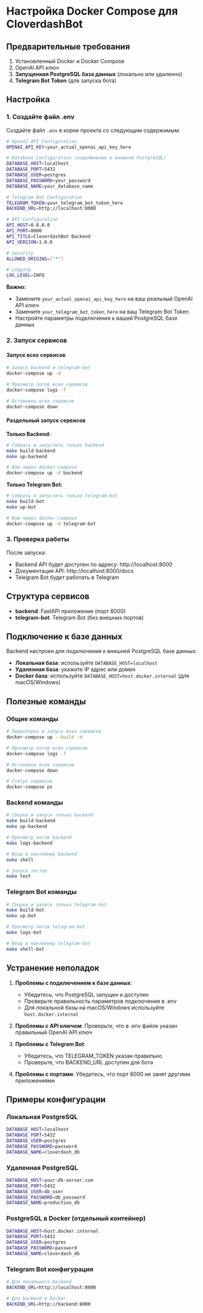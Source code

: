 # Настройка Docker Compose для CloverdashBot

## Предварительные требования

1. Установленный Docker и Docker Compose
2. OpenAI API ключ
3. **Запущенная PostgreSQL база данных** (локально или удаленно)
4. **Telegram Bot Token** (для запуска бота)

## Настройка

### 1. Создайте файл .env

Создайте файл `.env` в корне проекта со следующим содержимым:

```bash
# OpenAI API Configuration
OPENAI_API_KEY=your_actual_openai_api_key_here

# Database Configuration (подключение к внешней PostgreSQL)
DATABASE_HOST=localhost
DATABASE_PORT=5432
DATABASE_USER=postgres
DATABASE_PASSWORD=your_password
DATABASE_NAME=your_database_name

# Telegram Bot Configuration
TELEGRAM_TOKEN=your_telegram_bot_token_here
BACKEND_URL=http://localhost:8000

# API Configuration
API_HOST=0.0.0.0
API_PORT=8000
API_TITLE=CloverdashBot Backend
API_VERSION=1.0.0

# Security
ALLOWED_ORIGINS=["*"]

# Logging
LOG_LEVEL=INFO
```

**Важно:** 
- Замените `your_actual_openai_api_key_here` на ваш реальный OpenAI API ключ
- Замените `your_telegram_bot_token_here` на ваш Telegram Bot Token
- Настройте параметры подключения к вашей PostgreSQL базе данных

### 2. Запуск сервисов

#### Запуск всех сервисов
```bash
# Запуск backend и telegram-bot
docker-compose up -d

# Просмотр логов всех сервисов
docker-compose logs -f

# Остановка всех сервисов
docker-compose down
```

#### Раздельный запуск сервисов

**Только Backend:**
```bash
# Собрать и запустить только backend
make build-backend
make up-backend

# Или через docker-compose
docker-compose up -d backend
```

**Только Telegram Bot:**
```bash
# Собрать и запустить только telegram-bot
make build-bot
make up-bot

# Или через docker-compose
docker-compose up -d telegram-bot
```

### 3. Проверка работы

После запуска:
- Backend API будет доступен по адресу: http://localhost:8000
- Документация API: http://localhost:8000/docs
- Telegram Bot будет работать в Telegram

## Структура сервисов

- **backend**: FastAPI приложение (порт 8000)
- **telegram-bot**: Telegram Bot (без внешних портов)

## Подключение к базе данных

Backend настроен для подключения к внешней PostgreSQL базе данных:

- **Локальная база**: используйте `DATABASE_HOST=localhost`
- **Удаленная база**: укажите IP адрес или домен
- **Docker база**: используйте `DATABASE_HOST=host.docker.internal` (для macOS/Windows)

## Полезные команды

### Общие команды
```bash
# Пересборка и запуск всех сервисов
docker-compose up --build -d

# Просмотр логов всех сервисов
docker-compose logs -f

# Остановка всех сервисов
docker-compose down

# Статус сервисов
docker-compose ps
```

### Backend команды
```bash
# Сборка и запуск только backend
make build-backend
make up-backend

# Просмотр логов backend
make logs-backend

# Вход в контейнер backend
make shell

# Запуск тестов
make test
```

### Telegram Bot команды
```bash
# Сборка и запуск только telegram-bot
make build-bot
make up-bot

# Просмотр логов telegram-bot
make logs-bot

# Вход в контейнер telegram-bot
make shell-bot
```

## Устранение неполадок

1. **Проблемы с подключением к базе данных**: 
   - Убедитесь, что PostgreSQL запущен и доступен
   - Проверьте правильность параметров подключения в .env
   - Для локальной базы на macOS/Windows используйте `host.docker.internal`

2. **Проблемы с API ключом**: Проверьте, что в .env файле указан правильный OpenAI API ключ

3. **Проблемы с Telegram Bot**: 
   - Убедитесь, что TELEGRAM_TOKEN указан правильно
   - Проверьте, что BACKEND_URL доступен для бота

4. **Проблемы с портами**: Убедитесь, что порт 8000 не занят другими приложениями

## Примеры конфигурации

### Локальная PostgreSQL
```bash
DATABASE_HOST=localhost
DATABASE_PORT=5432
DATABASE_USER=postgres
DATABASE_PASSWORD=password
DATABASE_NAME=cloverdash_db
```

### Удаленная PostgreSQL
```bash
DATABASE_HOST=your-db-server.com
DATABASE_PORT=5432
DATABASE_USER=db_user
DATABASE_PASSWORD=db_password
DATABASE_NAME=production_db
```

### PostgreSQL в Docker (отдельный контейнер)
```bash
DATABASE_HOST=host.docker.internal
DATABASE_PORT=5432
DATABASE_USER=postgres
DATABASE_PASSWORD=password
DATABASE_NAME=cloverdash_db
```

### Telegram Bot конфигурация
```bash
# Для локального backend
BACKEND_URL=http://localhost:8000

# Для backend в Docker
BACKEND_URL=http://backend:8000
``` 